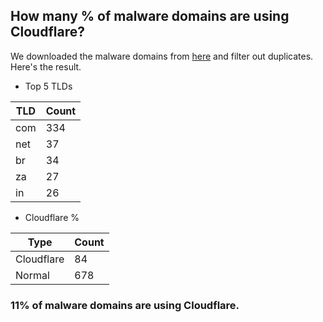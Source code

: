 ## How many % of malware domains are using Cloudflare?


We downloaded the malware domains from [here](https://urlhaus.abuse.ch) and filter out duplicates.
Here's the result.


[//]: # (start replacement)


- Top 5 TLDs

| TLD | Count |
| --- | --- |
| com | 334 |
| net | 37 |
| br | 34 |
| za | 27 |
| in | 26 |


- Cloudflare %

| Type | Count |
| --- | --- |
| Cloudflare | 84 |
| Normal | 678 |


### 11% of malware domains are using Cloudflare.